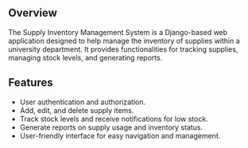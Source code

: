 ## Overview
The Supply Inventory Management System is a Django-based web application designed to help manage the inventory of supplies within a university department. It provides functionalities for tracking supplies, managing stock levels, and generating reports.

## Features
* User authentication and authorization.
* Add, edit, and delete supply items.
* Track stock levels and receive notifications for low stock.
* Generate reports on supply usage and inventory status.
* User-friendly interface for easy navigation and management.
